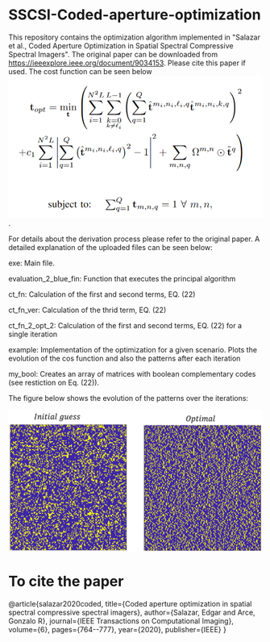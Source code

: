 
# SSCSI-Coded-aperture-optimization 

This repository contains the optimization algorithm implemented in "Salazar et al., Coded Aperture Optimization in Spatial Spectral Compressive Spectral Imagers".
The original paper can be downloaded from https://ieeexplore.ieee.org/document/9034153. Please cite this paper if used. The cost function can be seen below ![Alt text](https://github.com/Edgar-Noita/SSCSI-Coded-aperture-optimization/blob/main/eq_22.png).


For details about the derivation process please refer to the original paper. A detailed explanation of the uploaded files can be seen below:

exe: Main file.

evaluation_2_blue_fin:  Function that executes the principal algorithm

ct_fn: Calculation of the first and second terms, EQ. (22)

ct_fn_ver: Calculation of the thrid term, EQ. (22)

ct_fn_2_opt_2: Calculation of the first and second terms, EQ. (22) for a single iteration

example: Implementation of the optimization for a given scenario. Plots the evolution of the cos function and also the patterns after each iteration

my_bool: Creates an array of matrices with boolean complementary codes (see restiction on Eq. (22)).

The figure below shows the evolution of the patterns over the iterations:

![Alt text](https://github.com/Edgar-Noita/SSCSI-Coded-aperture-optimization/blob/main/pic1.png)



# To cite the paper

@article{salazar2020coded,
  title={Coded aperture optimization in spatial spectral compressive spectral imagers},
  author={Salazar, Edgar and Arce, Gonzalo R},
  journal={IEEE Transactions on Computational Imaging},
  volume={6},
  pages={764--777},
  year={2020},
  publisher={IEEE}
}
